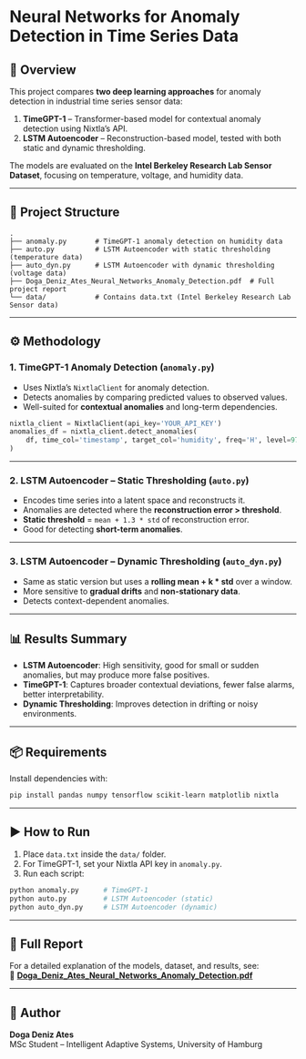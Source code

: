 # Neural Networks for Anomaly Detection in Time Series Data

## 📌 Overview
This project compares **two deep learning approaches** for anomaly detection in industrial time series sensor data:

1. **TimeGPT-1** – Transformer-based model for contextual anomaly detection using Nixtla’s API.
2. **LSTM Autoencoder** – Reconstruction-based model, tested with both static and dynamic thresholding.

The models are evaluated on the **Intel Berkeley Research Lab Sensor Dataset**, focusing on temperature, voltage, and humidity data.

---

## 📂 Project Structure
```
.
├── anomaly.py       # TimeGPT-1 anomaly detection on humidity data
├── auto.py          # LSTM Autoencoder with static thresholding (temperature data)
├── auto_dyn.py      # LSTM Autoencoder with dynamic thresholding (voltage data)
├── Doga_Deniz_Ates_Neural_Networks_Anomaly_Detection.pdf  # Full project report
└── data/            # Contains data.txt (Intel Berkeley Research Lab Sensor data)
```

---

## ⚙️ Methodology

### **1. TimeGPT-1 Anomaly Detection** (`anomaly.py`)
- Uses Nixtla’s `NixtlaClient` for anomaly detection.
- Detects anomalies by comparing predicted values to observed values.
- Well-suited for **contextual anomalies** and long-term dependencies.

```python
nixtla_client = NixtlaClient(api_key='YOUR_API_KEY')
anomalies_df = nixtla_client.detect_anomalies(
    df, time_col='timestamp', target_col='humidity', freq='H', level=97
)
```

---

### **2. LSTM Autoencoder – Static Thresholding** (`auto.py`)
- Encodes time series into a latent space and reconstructs it.
- Anomalies are detected where the **reconstruction error > threshold**.
- **Static threshold** = `mean + 1.3 * std` of reconstruction error.
- Good for detecting **short-term anomalies**.

---

### **3. LSTM Autoencoder – Dynamic Thresholding** (`auto_dyn.py`)
- Same as static version but uses a **rolling mean + k * std** over a window.
- More sensitive to **gradual drifts** and **non-stationary data**.
- Detects context-dependent anomalies.

---

## 📊 Results Summary
- **LSTM Autoencoder**: High sensitivity, good for small or sudden anomalies, but may produce more false positives.
- **TimeGPT-1**: Captures broader contextual deviations, fewer false alarms, better interpretability.
- **Dynamic Thresholding**: Improves detection in drifting or noisy environments.

---

## 📦 Requirements
Install dependencies with:
```bash
pip install pandas numpy tensorflow scikit-learn matplotlib nixtla
```

---

## ▶️ How to Run
1. Place `data.txt` inside the `data/` folder.
2. For TimeGPT-1, set your Nixtla API key in `anomaly.py`.
3. Run each script:
```bash
python anomaly.py      # TimeGPT-1
python auto.py         # LSTM Autoencoder (static)
python auto_dyn.py     # LSTM Autoencoder (dynamic)
```

---

## 📄 Full Report
For a detailed explanation of the models, dataset, and results, see:  
📄 **[Doga_Deniz_Ates_Neural_Networks_Anomaly_Detection.pdf](./Doga_Deniz_Ates_Neural_Networks_Anomaly_Detection.pdf)**

---

## 👤 Author
**Doga Deniz Ates**  
MSc Student – Intelligent Adaptive Systems, University of Hamburg
